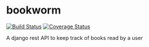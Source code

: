 # bookworm
[![Build Status](https://travis-ci.org/Sm0k3s/bookworm.svg?branch=develop)](https://travis-ci.org/Sm0k3s/bookworm)
[![Coverage Status](https://coveralls.io/repos/github/Sm0k3s/bookworm/badge.svg?branch=develop)](https://coveralls.io/github/Sm0k3s/bookworm?branch=develop)


A django rest API to keep track of books read by a user
